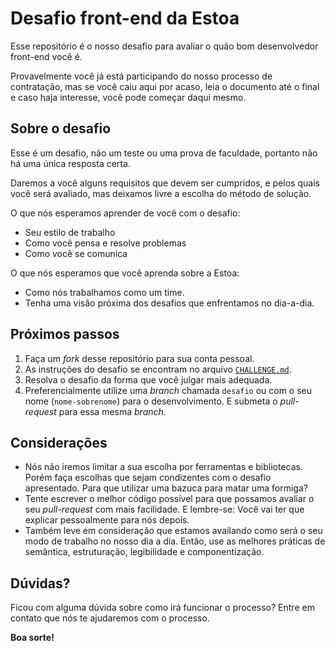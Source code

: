 # Desafio front-end da Estoa

Esse repositório é o nosso desafio para avaliar o quão bom desenvolvedor front-end você é.

Provavelmente você já está participando do nosso processo de contratação, mas se você caiu aqui por acaso, leia o documento até o final e caso haja interesse, você pode começar daqui mesmo.


## Sobre o desafio

Esse é um desafio, não um teste ou uma prova de faculdade, portanto não há uma única resposta certa.

Daremos a você alguns requisitos que devem ser cumpridos, e pelos quais você será avaliado, mas deixamos livre a escolha do método de solução.

O que nós esperamos aprender de você com o desafio:

- Seu estilo de trabalho
- Como você pensa e resolve problemas
- Como você se comunica

O que nós esperamos que você aprenda sobre a Estoa:

- Como nós trabalhamos como um time.
- Tenha uma visão próxima dos desafios que enfrentamos no dia-a-dia.

## Próximos passos

1. Faça um _fork_ desse repositório para sua conta pessoal.
2. As instruções do desafio se encontram no arquivo [`CHALLENGE.md`](/CHALLENGE.md).
2. Resolva o desafio da forma que você julgar mais adequada.
3. Preferencialmente utilize uma _branch_ chamada `desafio` ou com o seu nome (`nome-sobrenome`) para o desenvolvimento. E submeta o _pull-request_ para essa mesma _branch_.

## Considerações

- Nós não iremos limitar a sua escolha por ferramentas e bibliotecas. Porém faça escolhas que sejam condizentes com o desafio apresentado. Para que utilizar uma bazuca para matar uma formiga?
- Tente escrever o melhor código possível para que possamos avaliar o seu _pull-request_ com mais facilidade. E lembre-se: Você vai ter que explicar pessoalmente para nós depois.
- Também leve em consideração que estamos availando como será o seu modo de trabalho no nosso dia a dia. Então, use as melhores práticas de semântica, estruturação, legibilidade e componentização.

## Dúvidas?

Ficou com alguma dúvida sobre como irá funcionar o processo? Entre em contato que nós te ajudaremos com o processo.

**Boa sorte!**
